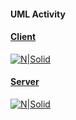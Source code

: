 #### UML Activity
#### [Client](/activity/activity_flow_client.xml)
[![N|Solid](/activity/activity_flow_client.png)](/activity/activity_flow_client.png)

#### [Server](/activity/activity_flow_server.xml)
[![N|Solid](/activity/activity_flow_server.png)](/activity/activity_flow_server.png)
